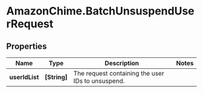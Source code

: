 # AmazonChime.BatchUnsuspendUserRequest

## Properties

Name | Type | Description | Notes
------------ | ------------- | ------------- | -------------
**userIdList** | **[String]** | The request containing the user IDs to unsuspend. | 


